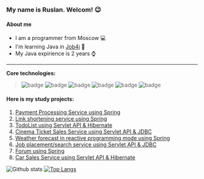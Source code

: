 <!--
**RuslanFajziev/RuslanFajziev** is a ✨ _special_ ✨ repository because its `README.md` (this file) appears on your GitHub profile.

Here are some ideas to get you started:

- 🔭 I’m currently working on ...
- 🌱 I’m currently learning ...
- 👯 I’m looking to collaborate on ...
- 🤔 I’m looking for help with ...
- 💬 Ask me about ...
- 📫 How to reach me: ...
- 😄 Pronouns: ...
- ⚡ Fun fact: ...
-->
### My name is Ruslan. Welcom! :wink:
#### About me
* I am a programmer from Moscow :computer:
* I'm learning Java in [Job4j](https://job4j.ru/) :boy:
* My Java expirience is 2 years :watch:

-----------
<b>Core technologies:</b>
>![badge](https://img.shields.io/badge/Java->=8.0-red)
![badge](https://img.shields.io/badge/Spring->=5.0-green)
![badge](https://img.shields.io/badge/Hibernet->=5.0-yellow)
![badge](https://img.shields.io/badge/Apache-Kafka-red)
![badge](https://img.shields.io/badge/PostgreSQL->=9-blue)
![badge](https://img.shields.io/badge/Maven-3-pink)

#### Here is my study projects:
1. [Payment Processing Service using Spring](https://github.com/RuslanFajziev/PaymentMicroservices)
2. [Link shortening service using Spring](https://github.com/RuslanFajziev/job4j_url_shortcut)
3. [TodoList using Servlet API & Hibernate](https://github.com/RuslanFajziev/job4j_todo)
4. [Cinema Ticket Sales Service using Servlet API & JDBC](https://github.com/RuslanFajziev/job4j_cinema)
5. [Weather forecast in reactive programming mode using Spring](https://github.com/RuslanFajziev/weather_reactive)
6. [Job placement/search service using Servlet API & JDBC](https://github.com/RuslanFajziev/job4j_dreamjob)
7. [Forum using Spring](https://github.com/RuslanFajziev/job4j_forum)
8. [Car Sales Service using Servlet API & Hibernate](https://github.com/RuslanFajziev/job4j_cars_sales)

![Github stats](https://github-readme-stats.vercel.app/api?username=RuslanFajziev&hide=stars,prs,issues,contribs)
[![Top Langs](https://github-readme-stats.vercel.app/api/top-langs/?username=RuslanFajziev&layout=compact)](https://github.com/RuslanFajziev/github-readme-stats)
